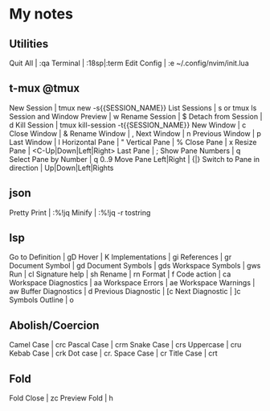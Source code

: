 # My notes

## Utilities
Quit All                    | :qa
Terminal                    | :18sp|:term
Edit Config                 | :e ~/.config/nvim/init.lua

## t-mux @tmux
New Session                 | tmux new -s{{SESSION_NAME}}
List Sessions               | <prefix> s or tmux ls
Session and Window Preview  | <prefix> w
Rename Session              | <prefix> $
Detach from Session         | <prefix> d
Kill Session                | tmux kill-session -t{{SESSION_NAME}}
New Window                  | <prefix> c
Close Window                | <prefix> &
Rename Window               | <prefix> ,
Next Window                 | <prefix> n
Previous Window             | <prefix> p
Last Window                 | <prefix> l
Horizontal Pane             | <prefix> "
Vertical Pane               | <prefix> %
Close Pane                  | <prefix> x
Resize Pane                 | <prefix> <C-Up|Down|Left|Right>
Last Pane                   | <prefix> ;
Show Pane Numbers           | <prefix> q
Select Pane by Number       | <prefix> q 0..9
Move Pane Left|Right        | <prefix> {|}
Switch to Pane in direction | <prefix> Up|Down|Left|Rights

## json
Pretty Print                | :%!jq
Minify                      | :%!jq -r tostring

## lsp
Go to Definition            | gD
Hover                       | K
Implementations             | gi
References                  | gr
Document Symbol             | gd
Document Symbols            | gds
Workspace Symbols           | gws
Run                         | <leader> cl
Signature help              | <leader> sh
Rename                      | <leader> rn
Format                      | <leader> f
Code action                 | <leader> ca
Workspace Diagnostics       | <leader> aa
Workspace Errors            | <leader> ae
Workspace Warnings          | <leader> aw
Buffer Diagnostics          | <leader> d
Previous Diagnostic         | [c
Next Diagnostic             | ]c
Symbols Outline             | <leader> o

## Abolish/Coercion
Camel Case                  | crc
Pascal Case                 | crm
Snake Case                  | crs
Uppercase                   | cru
Kebab Case                  | crk
Dot case                    | cr.
Space Case                  | cr<space>
Title Case                  | crt

## Fold
Fold Close                  | zc
Preview Fold                | h